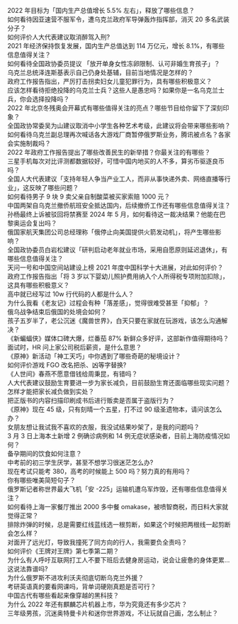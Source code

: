 2022 年目标为「国内生产总值增长 5.5% 左右」，释放了哪些信息？  
如何看待因亚速营不服军令，遭乌克兰政府军导弹轰炸指挥部，消灭 20 多名武装分子？  
如何评价人大代表建议取消醉驾入刑?  
2021 年经济保持恢复发展，国内生产总值达到 114 万亿元，增长 8.1%，有哪些信息值得关注？  
如何看待全国政协委员提议 「放开单身女性冻卵限制、认可非婚生育孩子」？  
乌克兰总统泽连斯基表示自己仍身处基辅，目前当地情况是怎样的？  
政府工作报告指出，严厉打击拐卖妇女儿童犯罪行为，具有哪些积极意义？  
应该怎样看待拒绝投降的乌克兰士兵？这些人是愚忠吗？如果你是一名乌克兰士兵，你会选择投降吗？  
2022 年北京冬残奥会开幕式有哪些值得关注的亮点？哪些节目给你留下了深刻印象？  
全国政协常委吴为山建议取消中小学生各种艺术考级，此建议将会带来哪些影响？  
如何看待乌克兰副总理再次喊话各大游戏厂商暂停俄罗斯业务，腾讯被点名？各家会实施制裁吗？  
2022 年政府工作报告提出了哪些改善民生的新举措？你最关注的有哪些？  
三星手机每次对比评测都数据较好，可惜中国内地买的人不多，算劣币驱逐良币吗？  
全国人大代表建议「支持年轻人争当产业工人，而非从事快递外卖、网络直播等行业」，这反映了哪些问题？  
如何看待男子 9 块 9 卖父亲自制酸菜被买家索赔 1000 元？  
中国两架自乌克兰撤侨航班安全抵达国内，后续撤侨工作还有哪些信息值得关注？  
孙杨最终上诉被驳回将禁赛至 2024 年 5 月，如何看待这一裁决结果？他能在巴黎奥运会复出吗？  
俄国家航天集团公司总经理称「俄停止向美国提供火箭发动机」，将产生哪些影响？  
全国政协委员白岩松建议「研判启动老年就业市场，采用自愿原则延迟退休」，有哪些信息值得关注？  
天问一号和中国空间站建设上榜 2021 年度中国科学十大进展，对此如何评价？  
政府工作报告指出「将 3 岁以下婴幼儿照护费用纳入个人所得税专项附加扣除」，这具有哪些积极意义？  
高中就已经写过 10w 行代码的人都是什么人？  
为什么我看《老友记》过程会有种「落差感」，觉得很难受甚至「抑郁」？  
俄乌战争结束后俄国的处境会如何？  
孩子五岁半了，老公沉迷《魔兽世界》，白天只要在家就在玩游戏，该怎么沟通解决？  
《新蝙蝠侠》媒体口碑大爆，烂番茄 87% 新鲜众多好评，这部新作值得期待吗？  
面试时，HR 问上家公司税后薪资，是什么意思？  
《原神》新活动「神工天巧」中你遇到了哪些奇葩的秘境设计？  
如何评价游戏 FGO 改名把杀、凶等字替换?  
《人世间》春燕不愿意借钱给周秉昆，有错吗？  
人大代表建议鼓励生育要进一步为家长减负，目前鼓励生育还面临哪些现实问题？怎样才能把家长减负做到实处？  
把正版书的内容扫描印刷成书后进行贩卖是否属于盗版行为？  
《原神》现在 45 级，只有刻晴一个五星，打不过 90 级圣遗物本，请问该怎么办？  
女朋友想让我试我不喜欢的衣服，我没试结果吵架了，是我的问题吗？  
3 月 3 日上海本土新增 2 例确诊病例和 14 例无症状感染者，目前上海防疫情况如何？  
备孕期间的饮食如何注意？  
中考前的初三学生厌学，甚至不想学习很迷茫怎么办?  
现在考试只能考 380，高考的时候能上 500 吗？努力真的有用吗？  
你有哪些唯美简短句子？  
俄罗斯记者称世界最大飞机「安 -225」运输机遭乌军炸毁，还有哪些信息值得关注？  
如何看待上海一家餐厅推出 2000 多中餐 omakase，被喷智商税，而日料大家就觉得正常？  
排除炸弹的时候，总是需要红线蓝线选一根剪断，如果这个时候把两根线一起剪断会怎么样？  
对面开了远光灯，导致我撞死了同方向的行人，我需要负全责吗？  
如何评价《王牌对王牌》第七季第二期？  
为什么有人呼吁互联网打工人不要下班后去健身房运动，说会让疲惫的身体更累…这说法靠谱吗?  
为什么俄罗斯不进攻利沃夫彻底切断乌克兰外援？  
考研英语真的要看网课吗，背单词硬刚真题是否可行？  
中国古代有哪些看起来像穿越的黑科技？  
为什么 2022 年还有麒麟芯片机器上市，华为究竟还有多少芯片？  
三年级男孩，沉迷奥特曼卡片和迷你世界游戏，不让玩就自己画，怎么制止？  
